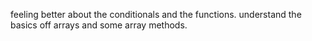 feeling better about the conditionals and the functions. understand the basics off arrays and some array methods.
